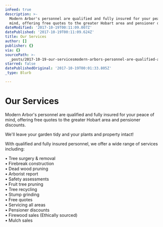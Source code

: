 ```yaml
---
inFeed: true
description: >-
  Modern Arbor's personnel are qualified and fully insured for your peace of
  mind, offering free quotes to the greater Hobart area and pensioner discounts.
dateModified: '2017-10-19T00:11:09.007Z'
datePublished: '2017-10-19T00:11:09.624Z'
title: Our Services
author: []
publisher: {}
via: {}
sourcePath: >-
  _posts/2017-10-19-our-servicesmodern-arbors-personnel-are-qualified-and-fully.md
starred: false
datePublishedOriginal: '2017-10-19T00:01:33.805Z'
_type: Blurb

---
```

# **Our Services**

Modern Arbor's personnel are qualified and fully insured for your peace of mind, offering free quotes to the greater Hobart area and pensioner discounts.

We'll leave your garden tidy and your plants and property intact!

With qualified and fully insured personnel, we offer a wide range of services including:

• Tree surgery & removal  
• Firebreak construction  
• Dead wood pruning  
• Arborist report  
• Safety assessments  
• Fruit tree pruning  
• Tree recycling  
• Stump grinding  
• Free quotes  
• Servicing all areas  
• Pensioner discounts  
• Firewood sales (Ethically sourced)  
• Mulch sales